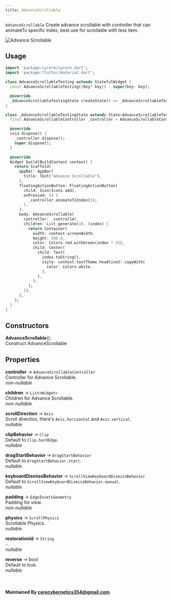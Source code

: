 ```yaml
---
title: AdvanceScrollable
---
```


`AdvanceScrollable` Create advance scrollable with controller that can animateTo specific index, best use for scrollable with less item.

![Advance Scrollable](/img/examples/advance-scrollable.gif)

## Usage

```dart
import 'package:cycore/cycore.dart';
import 'package:flutter/material.dart';

class AdvanceScrollableTesting extends StatefulWidget {
  const AdvanceScrollableTesting({Key? key}) : super(key: key);

  @override
  _AdvanceScrollableTestingState createState() => _AdvanceScrollableTestingState();
}

class _AdvanceScrollableTestingState extends State<AdvanceScrollableTesting> {
  final AdvanceScrollableController _controller = AdvanceScrollableController();

  @override
  void dispose() {
    _controller.dispose();
    super.dispose();
  }

  @override
  Widget build(BuildContext context) {
    return Scaffold(
      appBar: AppBar(
        title: Text("Advance Scrollable"),
      ),
      floatingActionButton: FloatingActionButton(
        child: Icon(Icons.add),
        onPressed: () {
          _controller.animateToIndex(5);
        },
      ),
      body: AdvanceScrollable(
        controller: _controller,
        children: List.generate(10, (index) {
          return Container(
            width: context.screenWidth,
            height: 500.0,
            color: Colors.red.withGreen(index * 25),
            child: Center(
              child: Text(
                index.toString(),
                style: context.textTheme.headline3!.copyWith(
                  color: Colors.white,
                ),
              ),
            ),
          );
        }),
      ),
    );
  }
}
```

## Constructors
**AdvanceScrollable**();<br />
Construct AdvanceScrollable

## Properties

**controller** -> `AdvanceScrollableController`<br />
Controller for Advance Scrollable.<br />
*non-nullable*

**children** -> `List<Widget>`<br />
Children for Advance Scrollable.<br />
*non-nullable*

**scrollDirection** -> `Axis`<br />
Scroll direction, there's `Axis.horizontal` and `Axis.vertical`.<br />
*nullable*

**clipBehavior** -> `Clip`<br />
Default to `Clip.hardEdge`.<br />
*nullable*

**dragStartBehavior** -> `DragStartBehavior`<br />
Default to `DragStartBehavior.start`.<br />
*nullable*

**keyboardDismissBehavior** -> `ScrollViewKeyboardDismissBehavior`<br />
Default to `ScrollViewKeyboardDismissBehavior.manual`.<br />
*nullable*

**padding** -> `EdgeInsetsGeometry`<br />
Padding for view.<br />
*non-nullable*

**physics** -> `ScrollPhysics`<br />
Scrollable Physics.<br />
*nullable*

**restorationId** -> `String`<br />
-.<br />
*nullable*

**reverse** -> bool<br />
Default to true.<br />
*nullable*

<br />

#### Maintained By corecybernetics354@gmail.com